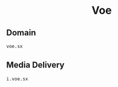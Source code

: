 


<h1 align="center">Voe</h1>  


## Domain


```html
voe.sx
```  


## Media Delivery


```html
i.voe.sx
```  

<br>
